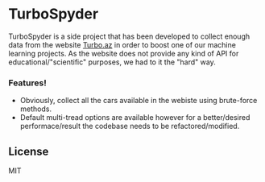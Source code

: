 # TurboSpyder

  TurboSpyder is a side project that has been developed to collect enough data from the website [Turbo.az](https://turbo.az/) in order to boost one of our machine learning projects. As the website does not provide any kind of API for educational/"scientific" purposes, we had to it the "hard" way.


### Features!

  - Obviously, collect all the cars available in the webiste using brute-force methods.
  - Default multi-tread options are available however for a better/desired performace/result the codebase needs to be refactored/modified.


License
----

MIT
